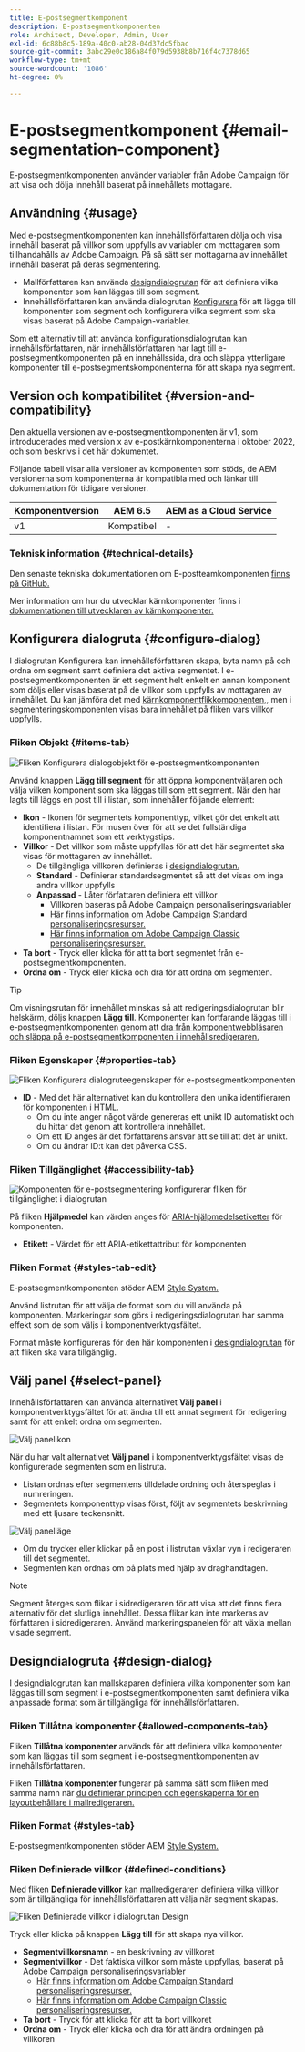 ```yaml
---
title: E-postsegmentkomponent
description: E-postsegmentkomponenten
role: Architect, Developer, Admin, User
exl-id: 6c88b8c5-189a-40c0-ab28-04d37dc5fbac
source-git-commit: 3abc29e0c186a84f079d5938b8b716f4c7378d65
workflow-type: tm+mt
source-wordcount: '1086'
ht-degree: 0%

---
```



# E-postsegmentkomponent {#email-segmentation-component}

E-postsegmentkomponenten använder variabler från Adobe Campaign för att visa och dölja innehåll baserat på innehållets mottagare.

## Användning {#usage}

Med e-postsegmentkomponenten kan innehållsförfattaren dölja och visa innehåll baserat på villkor som uppfylls av variabler om mottagaren som tillhandahålls av Adobe Campaign. På så sätt ser mottagarna av innehållet innehåll baserat på deras segmentering.

* Mallförfattaren kan använda [designdialogrutan](#design-dialog) för att definiera vilka komponenter som kan läggas till som segment.
* Innehållsförfattaren kan använda dialogrutan [Konfigurera](#configure-dialog) för att lägga till komponenter som segment och konfigurera vilka segment som ska visas baserat på Adobe Campaign-variabler.

Som ett alternativ till att använda konfigurationsdialogrutan kan innehållsförfattaren, när innehållsförfattaren har lagt till e-postsegmentkomponenten på en innehållssida, dra och släppa ytterligare komponenter till e-postsegmentskomponenterna för att skapa nya segment.

## Version och kompatibilitet {#version-and-compatibility}

Den aktuella versionen av e-postsegmentkomponenten är v1, som introducerades med version x av e-postkärnkomponenterna i oktober 2022, och som beskrivs i det här dokumentet.

Följande tabell visar alla versioner av komponenten som stöds, de AEM versionerna som komponenterna är kompatibla med och länkar till dokumentation för tidigare versioner.

| Komponentversion | AEM 6.5 | AEM as a Cloud Service |
|---|---|---|
| v1 | Kompatibel | - |

### Teknisk information {#technical-details}

Den senaste tekniska dokumentationen om E-postteamkomponenten [finns på GitHub.](https://adobe.com/go/aem_cmp_tech_email_segmentation_v1)

Mer information om hur du utvecklar kärnkomponenter finns i [dokumentationen till utvecklaren av kärnkomponenter.](/help/developing/overview.md)

## Konfigurera dialogruta {#configure-dialog}

I dialogrutan Konfigurera kan innehållsförfattaren skapa, byta namn på och ordna om segment samt definiera det aktiva segmentet. I e-postsegmentkomponenten är ett segment helt enkelt en annan komponent som döljs eller visas baserat på de villkor som uppfylls av mottagaren av innehållet. Du kan jämföra det med [kärnkomponentflikkomponenten,](/help/components/tabs.md), men i segmenteringskomponenten visas bara innehållet på fliken vars villkor uppfylls.

### Fliken Objekt {#items-tab}

![Fliken Konfigurera dialogobjekt för e-postsegmentkomponenten](/help/email/assets/email-segmentation-configure-items.png)

Använd knappen **Lägg till segment** för att öppna komponentväljaren och välja vilken komponent som ska läggas till som ett segment. När den har lagts till läggs en post till i listan, som innehåller följande element:

* **Ikon** - Ikonen för segmentets komponenttyp, vilket gör det enkelt att identifiera i listan. För musen över för att se det fullständiga komponentnamnet som ett verktygstips.
* **Villkor** - Det villkor som måste uppfyllas för att det här segmentet ska visas för mottagaren av innehållet.
   * De tillgängliga villkoren definieras i [designdialogrutan.](#design-dialog)
   * **Standard** - Definierar standardsegmentet så att det visas om inga andra villkor uppfylls
   * **Anpassad** - Låter författaren definiera ett villkor
      * Villkoren baseras på Adobe Campaign personaliseringsvariabler
      * [Här finns information om Adobe Campaign Standard personaliseringsresurser.](https://experienceleague.adobe.com/docs/campaign-standard/using/designing-content/personalization.html?)
      * [Här finns information om Adobe Campaign Classic personaliseringsresurser.](https://experienceleague.adobe.com/docs/campaign-classic/using/sending-messages/personalizing-deliveries/personalization-fields.html)
* **Ta bort** - Tryck eller klicka för att ta bort segmentet från e-postsegmentkomponenten.
* **Ordna om** - Tryck eller klicka och dra för att ordna om segmenten.

>[!TIP]
>
>Om visningsrutan för innehållet minskas så att redigeringsdialogrutan blir helskärm, döljs knappen **Lägg till**. Komponenter kan fortfarande läggas till i e-postsegmentkomponenten genom att [dra från komponentwebbläsaren och släppa på e-postsegmentkomponenten i innehållsredigeraren.](https://experienceleague.adobe.com/docs/experience-manager-cloud-service/sites/authoring/fundamentals/editing-content.html#inserting-a-component)

### Fliken Egenskaper {#properties-tab}

![Fliken Konfigurera dialogruteegenskaper för e-postsegmentkomponenten](/help/email/assets/email-segmentation-configure-properties.png)

* **ID** - Med det här alternativet kan du kontrollera den unika identifieraren för komponenten i HTML.
   * Om du inte anger något värde genereras ett unikt ID automatiskt och du hittar det genom att kontrollera innehållet.
   * Om ett ID anges är det författarens ansvar att se till att det är unikt.
   * Om du ändrar ID:t kan det påverka CSS.

### Fliken Tillgänglighet {#accessibility-tab}

![Komponenten för e-postsegmentering konfigurerar fliken för tillgänglighet i dialogrutan](/help/email/assets/email-segmentation-configure-accessibility.png)

På fliken **Hjälpmedel** kan värden anges för [ARIA-hjälpmedelsetiketter](https://www.w3.org/WAI/standards-guidelines/aria/) för komponenten.

* **Etikett** - Värdet för ett ARIA-etikettattribut för komponenten

### Fliken Format {#styles-tab-edit}

E-postsegmentkomponenten stöder AEM [Style System.](/help/get-started/authoring.md#component-styling)

Använd listrutan för att välja de format som du vill använda på komponenten. Markeringar som görs i redigeringsdialogrutan har samma effekt som de som väljs i komponentverktygsfältet.

Format måste konfigureras för den här komponenten i [designdialogrutan](#design-dialog) för att fliken ska vara tillgänglig.

## Välj panel {#select-panel}

Innehållsförfattaren kan använda alternativet **Välj panel** i komponentverktygsfältet för att ändra till ett annat segment för redigering samt för att enkelt ordna om segmenten.

![Välj panelikon](/help/email/assets/select-panel-icon.png)

När du har valt alternativet **Välj panel** i komponentverktygsfältet visas de konfigurerade segmenten som en listruta.

* Listan ordnas efter segmentens tilldelade ordning och återspeglas i numreringen.
* Segmentets komponenttyp visas först, följt av segmentets beskrivning med ett ljusare teckensnitt.

![Välj panelläge](/help/email/assets/select-panel-popover.png)

* Om du trycker eller klickar på en post i listrutan växlar vyn i redigeraren till det segmentet.
* Segmenten kan ordnas om på plats med hjälp av draghandtagen.

>[!NOTE]
>
>Segment återges som flikar i sidredigeraren för att visa att det finns flera alternativ för det slutliga innehållet. Dessa flikar kan inte markeras av författaren i sidredigeraren. Använd markeringspanelen för att växla mellan visade segment.

## Designdialogruta {#design-dialog}

I designdialogrutan kan mallskaparen definiera vilka komponenter som kan läggas till som segment i e-postsegmentkomponenten samt definiera vilka anpassade format som är tillgängliga för innehållsförfattaren.

### Fliken Tillåtna komponenter {#allowed-components-tab}

Fliken **Tillåtna komponenter** används för att definiera vilka komponenter som kan läggas till som segment i e-postsegmentkomponenten av innehållsförfattaren.

Fliken **Tillåtna komponenter** fungerar på samma sätt som fliken med samma namn när [du definierar principen och egenskaperna för en layoutbehållare i mallredigeraren.](https://experienceleague.adobe.com/docs/experience-manager-cloud-service/sites/authoring/features/templates.html)

### Fliken Format {#styles-tab}

E-postsegmentkomponenten stöder AEM [Style System.](/help/get-started/authoring.md#component-styling)

### Fliken Definierade villkor {#defined-conditions}

Med fliken **Definierade villkor** kan mallredigeraren definiera vilka villkor som är tillgängliga för innehållsförfattaren att välja när segment skapas.

![Fliken Definierade villkor i dialogrutan Design](/help/email/assets/email-segmentation-design-defined-conditions.png)

Tryck eller klicka på knappen **Lägg till** för att skapa nya villkor.

* **Segmentvillkorsnamn** - en beskrivning av villkoret
* **Segmentvillkor** - Det faktiska villkor som måste uppfyllas, baserat på Adobe Campaign personaliseringsvariabler
   * [Här finns information om Adobe Campaign Standard personaliseringsresurser.](https://experienceleague.adobe.com/docs/campaign-standard/using/designing-content/personalization.html?)
   * [Här finns information om Adobe Campaign Classic personaliseringsresurser.](https://experienceleague.adobe.com/docs/)
* **Ta bort** - Tryck för att klicka för att ta bort villkoret
* **Ordna om** - Tryck eller klicka och dra för att ändra ordningen på villkoren
